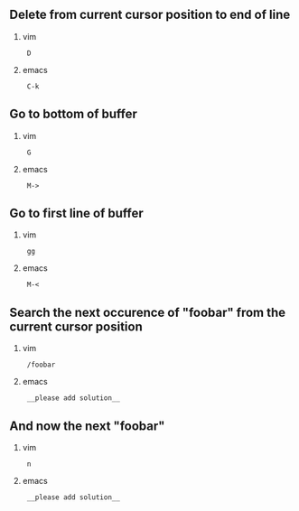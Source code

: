Delete from current cursor position to end of line
--------------------------------------------------

1. vim

        D

1. emacs

        C-k

Go to bottom of buffer
----------------------

1. vim

        G

1. emacs

        M->

Go to first line of buffer
--------------------------

1. vim

        gg

1. emacs

        M-<

Search the next occurence of "foobar" from the current cursor position
-----------------------------------------------------------------------

1. vim

        /foobar

1. emacs

        __please add solution__

And now the next "foobar"
-------------------------

1. vim

        n

1. emacs

        __please add solution__
